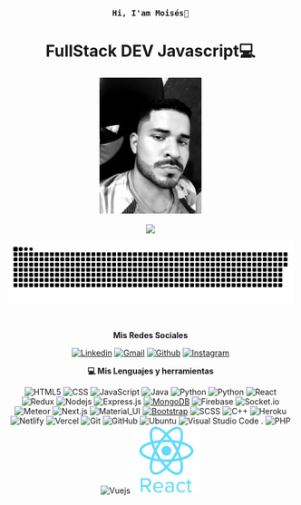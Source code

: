 <h4 align="center"><samp> Hi, I'am Moisés👋 </samp></h4> 

<h1 align="center">FullStack DEV Javascript💻</h1>
<p align="center"><a href=#><img width="180" src="yo.jpg" ></a></p>
<p align="center"><img align="center"  width="182" src="https://komarev.com/ghpvc/?username=DeveloperMDCM&color=blue"/></p> 
<p align="center"><a href=#><img src="contributions.svg"></a></p> 
<div align="center">
<!-- <br><p align="center"><b>Pʀᴏғɪʟᴇ Vɪᴇᴡᴇʀs</b></p>   -->
<!-- //<p align="center"><img align="center" src="https://profile-counter.glitch.me/{DeveloperMDCM}/count.svg"/></p>  -->
  <br><p align="center"><b>Mis Redes Sociales</b></p>  
  <p dir="auto"><a href="https://www.linkedin.com/in/moises-david-canaria-martinez-9126281ba/" rel="nofollow"><img src="https://camo.githubusercontent.com/6dc9828248fb64760c234f5b24c275a4912e9bb546c281d0c8e67cecb3381669/68747470733a2f2f696d672e736869656c64732e696f2f62616467652f2d4c696e6b6564496e2d626c75653f7374796c653d666c6174266c6f676f3d4c696e6b6564696e266c6f676f436f6c6f723d7768697465" alt="Linkedin" data-canonical-src="https://img.shields.io/badge/-LinkedIn-blue?style=flat&amp;logo=Linkedin&amp;logoColor=white" style="max-width: 100%;"></a>
<a href="mailto:martinezmoises75@gmail.com"><img                                                src="https://camo.githubusercontent.com/4a21774b9d6abd72ff3f8f2abf20cb44d95ea2c8c19b273b9df62a33266d087e/68747470733a2f2f696d672e736869656c64732e696f2f62616467652f2d476d61696c2d6331343433383f7374796c653d666c6174266c6f676f3d476d61696c266c6f676f436f6c6f723d7768697465" alt="Gmail" data-canonical-src="https://img.shields.io/badge/-Gmail-c14438?style=flat&amp;logo=Gmail&amp;logoColor=white" style="max-width: 100%;"></a> 
<a href="https://github.com/DeveloperMDCM"><img src="https://camo.githubusercontent.com/07d209e65252d20f2960711ba3390fdf88044b88c429bebb74075d04b7e98633/68747470733a2f2f696d672e736869656c64732e696f2f62616467652f2d4769746875622d3333333f7374796c653d666c6174266c6f676f3d476974687562266c6f676f436f6c6f723d7768697465" alt="Github" data-canonical-src="https://img.shields.io/badge/-Github-333?style=flat&amp;logo=Github&amp;logoColor=white" style="max-width: 100%;"></a>    
<a href="https://www.instagram.com/moisesdavid.98/" rel="nofollow"><img src="https://camo.githubusercontent.com/fb9dce7e587c033b550a94d232d2957b372e916bc6c5788d58a3a078e2b2ef6e/68747470733a2f2f696d672e736869656c64732e696f2f62616467652f2d496e7374616772616d2d6331333538343f7374796c653d666c6174266c6162656c436f6c6f723d633133353834266c6f676f3d696e7374616772616d266c6f676f436f6c6f723d7768697465" alt="Instagram" data-canonical-src="https://img.shields.io/badge/-Instagram-c13584?style=flat&amp;labelColor=c13584&amp;logo=instagram&amp;logoColor=white" style="max-width: 100%;"></a>
     <br><p align="center"><b>💻 Mis Lenguajes y herramientas</b></p>  
<p dir="auto"><a target="_blank" rel="noopener noreferrer nofollow"><img src="https://camo.githubusercontent.com/b1720e127ee280daab63f84b508b29abe2540b02f5f57675765ad07da1315241/68747470733a2f2f696d672e736869656c64732e696f2f62616467652f2d48544d4c352d3333333333333f7374796c653d666c6174266c6f676f3d48544d4c35" alt="HTML5" data-canonical-src="https://img.shields.io/badge/-HTML5-333333?style=flat&amp;logo=HTML5" style="max-width: 100%;"></a>
<a target="_blank" rel="noopener noreferrer nofollow"><img src="https://camo.githubusercontent.com/c38a05ab57aea563f73ae6b4aad7f556faa734d4077a7b52a2081b41ce27da40/68747470733a2f2f696d672e736869656c64732e696f2f62616467652f2d4353532d3333333333333f7374796c653d666c6174266c6f676f3d43535333266c6f676f436f6c6f723d313537324236" alt="CSS" data-canonical-src="https://img.shields.io/badge/-CSS-333333?style=flat&amp;logo=CSS3&amp;logoColor=1572B6" style="max-width: 100%;"></a>
<a target="_blank" rel="noopener noreferrer nofollow"><img src="https://camo.githubusercontent.com/cf1a0ef083a2372d7f66b4691d5d25bfd8c098f42871e8da90edb1f32ed187c4/68747470733a2f2f696d672e736869656c64732e696f2f62616467652f2d4a6176615363726970742d626c61636b3f7374796c653d666c61742d737175617265266c6f676f3d6a617661736372697074" alt="JavaScript" data-canonical-src="https://img.shields.io/badge/-JavaScript-black?style=flat-square&amp;logo=javascript" style="max-width: 100%;"></a>
<a target="_blank" rel="noopener noreferrer nofollow" ><img src="https://camo.githubusercontent.com/8084c05ea61084a30448c5b8f581d0389c7ab4fbf46593e3499e59809b2c6395/68747470733a2f2f696d672e736869656c64732e696f2f62616467652f2d4a6176612d3333333333333f7374796c653d666c6174266c6f676f3d4a617661266c6f676f436f6c6f723d303037333936" alt="Java" data-canonical-src="https://img.shields.io/badge/-Java-333333?style=flat&amp;logo=Java&amp;logoColor=007396" style="max-width: 100%;"></a>
<a target="_blank" rel="noopener noreferrer nofollow" ><img src="https://camo.githubusercontent.com/cc663b44f5f2d7e674990fd054d828aae0e30ec8df36768e5f5552978da1cfdf/68747470733a2f2f696d672e736869656c64732e696f2f62616467652f2d507974686f6e2d3333333333333f7374796c653d666c6174266c6f676f3d707974686f6e" alt="Python" data-canonical-src="https://img.shields.io/badge/-Python-333333?style=flat&amp;logo=python" style="max-width: 100%;"></a>
  <a target="_blank" rel="noopener noreferrer nofollow"><img src="https://camo.githubusercontent.com/9bcd33a7564e1c35299d00619a0cc1becc120e99e295d0ac651746d2fc81425b/68747470733a2f2f696d672e736869656c64732e696f2f62616467652f2d4d7953514c2d3434373941313f6c6f676f3d6d7973716c266c6f676f436f6c6f723d7768697465" alt="Python" data-canonical-src="https://img.shields.io/badge/-Python-333333?style=flat&amp;logo=python" style="max-width: 100%;"></a>
<a target="_blank" rel="noopener noreferrer nofollow" ><img src="https://camo.githubusercontent.com/137a7a0f28f9e326bcc81a5a0bd853c86435143774c15642d827a5788e778667/68747470733a2f2f696d672e736869656c64732e696f2f62616467652f2d52656163742d626c61636b3f7374796c653d666c61742d737175617265266c6f676f3d7265616374" alt="React" data-canonical-src="https://img.shields.io/badge/-React-black?style=flat-square&amp;logo=react" style="max-width: 100%;"></a>
<a target="_blank" rel="noopener noreferrer nofollow" ><img src="https://camo.githubusercontent.com/d19e6107edf721249f78c18716c0834a60e5398d8ba90dd91c66ce990ab805dd/68747470733a2f2f696d672e736869656c64732e696f2f62616467652f2d52656475782d626c61636b3f7374796c653d666c61742d737175617265266c6f676f3d5265647578" alt="Redux" data-canonical-src="https://img.shields.io/badge/-Redux-black?style=flat-square&amp;logo=Redux" style="max-width: 100%;"></a>
<a target="_blank" rel="noopener noreferrer nofollow" ><img src="https://camo.githubusercontent.com/cec92673ea713fa89ba2ae2033daf5851f6f39393ff5b93231aa707d424638d9/68747470733a2f2f696d672e736869656c64732e696f2f62616467652f2d4e6f64656a732d626c61636b3f7374796c653d666c61742d737175617265266c6f676f3d4e6f64652e6a73" alt="Nodejs" data-canonical-src="https://img.shields.io/badge/-Nodejs-black?style=flat-square&amp;logo=Node.js" style="max-width: 100%;"></a>
<a target="_blank" rel="noopener noreferrer nofollow" ><img src="https://camo.githubusercontent.com/fc9595a5330618b4bc0cff497f30270049273c8038bf4003cea15d8df5675df5/68747470733a2f2f696d672e736869656c64732e696f2f62616467652f2d457870726573732d626c61636b3f7374796c653d666c61742d737175617265266c6f676f3d657870726573736a73" alt="Express.js" data-canonical-src="https://img.shields.io/badge/-Express-black?style=flat-square&amp;logo=expressjs" style="max-width: 100%;"></a>
<a target="_blank" rel="noopener noreferrer nofollow" href="https://camo.githubusercontent.com/392fa71fd2737088b6d21ba33f3d2fb6e1ac7c61142cdbe56c1d688ecf781ab8/68747470733a2f2f696d672e736869656c64732e696f2f62616467652f2d4d6f6e676f44422d626c61636b3f7374796c653d666c61742d737175617265266c6f676f3d6d6f6e676f6462"><img src="https://camo.githubusercontent.com/392fa71fd2737088b6d21ba33f3d2fb6e1ac7c61142cdbe56c1d688ecf781ab8/68747470733a2f2f696d672e736869656c64732e696f2f62616467652f2d4d6f6e676f44422d626c61636b3f7374796c653d666c61742d737175617265266c6f676f3d6d6f6e676f6462" alt="MongoDB" data-canonical-src="https://img.shields.io/badge/-MongoDB-black?style=flat-square&amp;logo=mongodb" style="max-width: 100%;"></a>
<a target="_blank" rel="noopener noreferrer nofollow" ><img src="https://camo.githubusercontent.com/0b12f147bccbae079e5493d37894cba055f79f1f4c28c0357a64e6770647a627/68747470733a2f2f696d672e736869656c64732e696f2f62616467652f2d46697265626173652d626c61636b3f7374796c653d666c61742d737175617265266c6f676f3d4669726562617365" alt="Firebase" data-canonical-src="https://img.shields.io/badge/-Firebase-black?style=flat-square&amp;logo=Firebase" style="max-width: 100%;"></a>
<a target="_blank" rel="noopener noreferrer nofollow" ><img src="https://camo.githubusercontent.com/9e66385512187567916f8f7a7376007aa55ed6ca9209ed0889a49eb0180406e9/68747470733a2f2f696d672e736869656c64732e696f2f62616467652f2d536f636b65742d626c61636b3f7374796c653d666c61742d737175617265266c6f676f3d736f636b65742e696f" alt="Socket.io" data-canonical-src="https://img.shields.io/badge/-Socket-black?style=flat-square&amp;logo=socket.io" style="max-width: 100%;"></a>
<a target="_blank" rel="noopener noreferrer nofollow" ><img src="https://camo.githubusercontent.com/a6b8e776cc2f9c7e0fa561915fbe553582c254539a519993b97f14636fd20ad8/68747470733a2f2f696d672e736869656c64732e696f2f62616467652f2d4d6574656f722d626c61636b3f7374796c653d666c61742d737175617265266c6f676f3d4d6574656f72" alt="Meteor" data-canonical-src="https://img.shields.io/badge/-Meteor-black?style=flat-square&amp;logo=Meteor" style="max-width: 100%;"></a>
<a target="_blank" rel="noopener noreferrer nofollow" ><img src="https://camo.githubusercontent.com/8446db4d1f8b9b94a514f9377df61e000f68040d404d6bbf9ecd7c72bd263184/68747470733a2f2f696d672e736869656c64732e696f2f62616467652f2d4e6578742d626c61636b3f7374796c653d666c61742d737175617265266c6f676f3d4e6578742e6a73" alt="Next.js" data-canonical-src="https://img.shields.io/badge/-Next-black?style=flat-square&amp;logo=Next.js" style="max-width: 100%;"></a>
<a target="_blank" rel="noopener noreferrer nofollow"><img src="https://camo.githubusercontent.com/5b2f786a1d4e02824ccf44f44029daff5e623d405cb533bd0a44a3f19505a09f/68747470733a2f2f696d672e736869656c64732e696f2f62616467652f2d4d6174657269616c5f55492d626c61636b3f7374796c653d666c61742d737175617265266c6f676f3d6d6174657269616c2d7569" alt="Material_UI" data-canonical-src="https://img.shields.io/badge/-Material_UI-black?style=flat-square&amp;logo=material-ui" style="max-width: 100%;"></a>
<a target="_blank" rel="noopener noreferrer nofollow" href="https://camo.githubusercontent.com/ea8d06ee5393fec5644e63d035070d043e14fdd79bb21b88242c1ca60a4e3f50/68747470733a2f2f696d672e736869656c64732e696f2f62616467652f2d426f6f7473747261702d626c61636b3f7374796c653d666c61742d737175617265266c6f676f3d626f6f747374726170"><img src="https://camo.githubusercontent.com/ea8d06ee5393fec5644e63d035070d043e14fdd79bb21b88242c1ca60a4e3f50/68747470733a2f2f696d672e736869656c64732e696f2f62616467652f2d426f6f7473747261702d626c61636b3f7374796c653d666c61742d737175617265266c6f676f3d626f6f747374726170" alt="Bootstrap" data-canonical-src="https://img.shields.io/badge/-Bootstrap-black?style=flat-square&amp;logo=bootstrap" style="max-width: 100%;"></a>
<a target="_blank" rel="noopener noreferrer nofollow" ><img src="https://camo.githubusercontent.com/1cc6c46fef8c6134f02c1eb481cfbe161dcbff3a1d6b4e4316ab913c02412f35/68747470733a2f2f696d672e736869656c64732e696f2f62616467652f2d534353532d626c61636b3f7374796c653d666c61742d737175617265266c6f676f3d53415353" alt="SCSS" data-canonical-src="https://img.shields.io/badge/-SCSS-black?style=flat-square&amp;logo=SASS" style="max-width: 100%;"></a>
<a target="_blank" rel="noopener noreferrer nofollow" ><img src="https://camo.githubusercontent.com/a81024f6ebc10291ec99435be9f86cb8b17d869909d66014ec23a964c5c3deea/68747470733a2f2f696d672e736869656c64732e696f2f62616467652f2d432d626c61636b3f7374796c653d666c61742d737175617265266c6f676f3d63" alt="C++" data-canonical-src="https://img.shields.io/badge/-C-black?style=flat-square&amp;logo=c" style="max-width: 100%;"></a>
<a target="_blank" rel="noopener noreferrer nofollow" ><img src="https://camo.githubusercontent.com/0136ea95042a2ed2958cabe8b3a24881693fef9de9448e3c9b0c7dc0dc5b5e9c/68747470733a2f2f696d672e736869656c64732e696f2f62616467652f2d4865726f6b752d626c61636b3f7374796c653d666c61742d737175617265266c6f676f3d6865726f6b75" alt="Heroku" data-canonical-src="https://img.shields.io/badge/-Heroku-black?style=flat-square&amp;logo=heroku" style="max-width: 100%;"></a>
<a target="_blank" rel="noopener noreferrer nofollow"><img src="https://camo.githubusercontent.com/8e55618e70838ac7ba44f0dd2fa7f46396809b79f4d71864d777194fa387b2c3/68747470733a2f2f696d672e736869656c64732e696f2f62616467652f2d4e65746c6966792d626c61636b3f7374796c653d666c61742d737175617265266c6f676f3d6e65746c696679" alt="Netlify" data-canonical-src="https://img.shields.io/badge/-Netlify-black?style=flat-square&amp;logo=netlify" style="max-width: 100%;"></a>
<a target="_blank" rel="noopener noreferrer nofollow" ><img src="https://camo.githubusercontent.com/3889be1d63d5f98c8db01cf30ae9c03b17a650d7e9d2e01134955271053e5d90/68747470733a2f2f696d672e736869656c64732e696f2f62616467652f2d56657263656c2d626c61636b3f7374796c653d666c61742d737175617265266c6f676f3d76657263656c" alt="Vercel" data-canonical-src="https://img.shields.io/badge/-Vercel-black?style=flat-square&amp;logo=vercel" style="max-width: 100%;"></a>
<a target="_blank" rel="noopener noreferrer nofollow" ><img src="https://camo.githubusercontent.com/edd3031a0956c904634f9a394267a6ba61e9a0bb95c9512a1fbc0725b4014d03/68747470733a2f2f696d672e736869656c64732e696f2f62616467652f2d4769742d626c61636b3f7374796c653d666c61742d737175617265266c6f676f3d676974" alt="Git" data-canonical-src="https://img.shields.io/badge/-Git-black?style=flat-square&amp;logo=git" style="max-width: 100%;"></a>
<a target="_blank" rel="noopener noreferrer nofollow"><img src="https://camo.githubusercontent.com/61247789f679ccc56aaeb938a1ad0f136d25423df6940e468ab10816c1b23cc4/68747470733a2f2f696d672e736869656c64732e696f2f62616467652f2d4769744875622d626c61636b3f7374796c653d666c61742d737175617265266c6f676f3d676974687562" alt="GitHub" data-canonical-src="https://img.shields.io/badge/-GitHub-black?style=flat-square&amp;logo=github" style="max-width: 100%;"></a>
<a target="_blank" rel="noopener noreferrer nofollow"><img src="https://camo.githubusercontent.com/9c4bc049e33f41f122342a1714ccf872c34098a9f2c593c33c2322cf0129fa04/68747470733a2f2f696d672e736869656c64732e696f2f62616467652f2d5562756e74752d626c61636b3f7374796c653d666c61742d737175617265266c6f676f3d7562756e7475" alt="Ubuntu" data-canonical-src="https://img.shields.io/badge/-Ubuntu-black?style=flat-square&amp;logo=ubuntu" style="max-width: 100%;"></a>
<a target="_blank" rel="noopener noreferrer nofollow"><img src="https://camo.githubusercontent.com/194ae9b0be9bfd4caedab16de320d3987f4c144112461590a206262d21eb769b/68747470733a2f2f696d672e736869656c64732e696f2f62616467652f2d56697375616c25323053747564696f253230436f64652d3333333333333f7374796c653d666c6174266c6f676f3d76697375616c2d73747564696f2d636f6465266c6f676f436f6c6f723d303037414343" alt="Visual Studio Code" data-canonical-src="https://img.shields.io/badge/-Visual%20Studio%20Code-333333?style=flat&amp;logo=visual-studio-code&amp;logoColor=007ACC" style="max-width: 100%;"></a>
.
<a target="_blank" rel="noopener noreferrer nofollow"><img src="https://img.shields.io/badge/PHP-777BB4?style=for-the-badge&logo=php&logoColor=white" alt="PHP" data-canonical-src="https://img.shields.io/badge/-Visual%20Studio%20Code-333333?style=flat&amp;logo=visual-studio-code&amp;logoColor=007ACC" style="max-width: 100%;"></a>  
  <a target="_blank" rel="noopener noreferrer nofollow"><img src="https://cdn.jsdelivr.net/gh/devicons/devicon/icons/vuejs/vuejs-original-wordmark.svg" alt="Vuejs" width="120"  style="max-width: 100%;"></a>
    <a target="_blank" rel="noopener noreferrer nofollow"><img src="https://raw.githubusercontent.com/devicons/devicon/master/icons/react/react-original-wordmark.svg" alt="Vuejs" width="120"  style="max-width: 100%;"></a>
  </p>    
